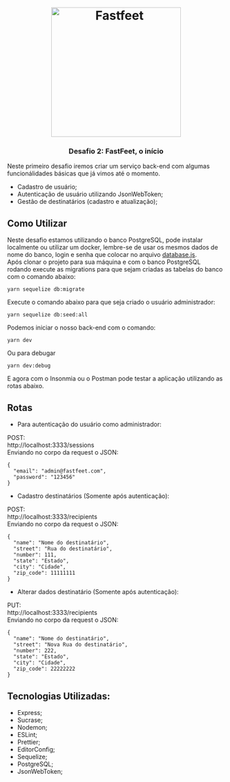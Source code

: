 <h1 align="center">
  <img alt="Fastfeet" title="Fastfeet" src="https://raw.githubusercontent.com/Rocketseat/bootcamp-gostack-desafio-02/master/.github/logo.png" width="300px" />
</h1>

<h3 align="center">
  Desafio 2: FastFeet, o início
</h3>

Neste primeiro desafio iremos criar um serviço back-end com algumas funcionálidades básicas que já vimos até o momento.  
- Cadastro de usuário;  
- Autenticação de usuário utilizando JsonWebToken;  
- Gestão de destinatários (cadastro e atualização);  

## Como Utilizar  
Neste desafio estamos utilizando o banco PostgreSQL, pode instalar localmente ou utilizar um docker, lembre-se de usar os mesmos dados de nome do banco, login e senha que colocar no arquivo [database.js](./src/config/database.js).  
Após clonar o projeto para sua máquina e com o banco PostgreSQL rodando execute as migrations para que sejam criadas as tabelas do banco com o comando abaixo:  

    yarn sequelize db:migrate

Execute o comando abaixo para que seja criado o usuário administrador:  

    yarn sequelize db:seed:all

Podemos iniciar o nosso back-end com o comando:  

    yarn dev
Ou para debugar  

    yarn dev:debug

E agora com o Insonmia ou o Postman pode testar a aplicação utilizando as rotas abaixo.  

## Rotas  
- Para autenticação do usuário como administrador:  

POST:  
http://localhost:3333/sessions  
Enviando no corpo da request o JSON:  

    {
      "email": "admin@fastfeet.com",
      "password": "123456"
    }  

- Cadastro destinatários (Somente após autenticação):  

POST:  
http://localhost:3333/recipients  
Enviando no corpo da request o JSON:  

    {
      "name": "Nome do destinatário",
      "street": "Rua do destinatário",
      "number": 111,
      "state": "Estado",
      "city": "Cidade",
      "zip_code": 11111111
    }  

- Alterar dados destinatário (Somente após autenticação):  

PUT:  
http://localhost:3333/recipients  
Enviando no corpo da request o JSON:  

    {
      "name": "Nome do destinatário",
      "street": "Nova Rua do destinatário",
      "number": 222,
      "state": "Estado",
      "city": "Cidade",
      "zip_code": 22222222
    }

## Tecnologias Utilizadas:
- Express;
- Sucrase;
- Nodemon;
- ESLint;
- Prettier;
- EditorConfig;
- Sequelize;
- PostgreSQL;
- JsonWebToken;
